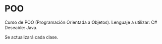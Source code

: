 # POO
Curso de POO (Programación Orientada a Objetos).
Lenguaje a utilizar: C#
Deseable: Java.

Se actualizará cada clase.

